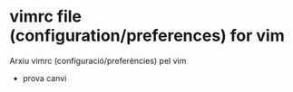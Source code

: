 # vimrc file (configuration/preferences) for vim
Arxiu vimrc (configuració/preferències) pel vim
  - prova canvi
